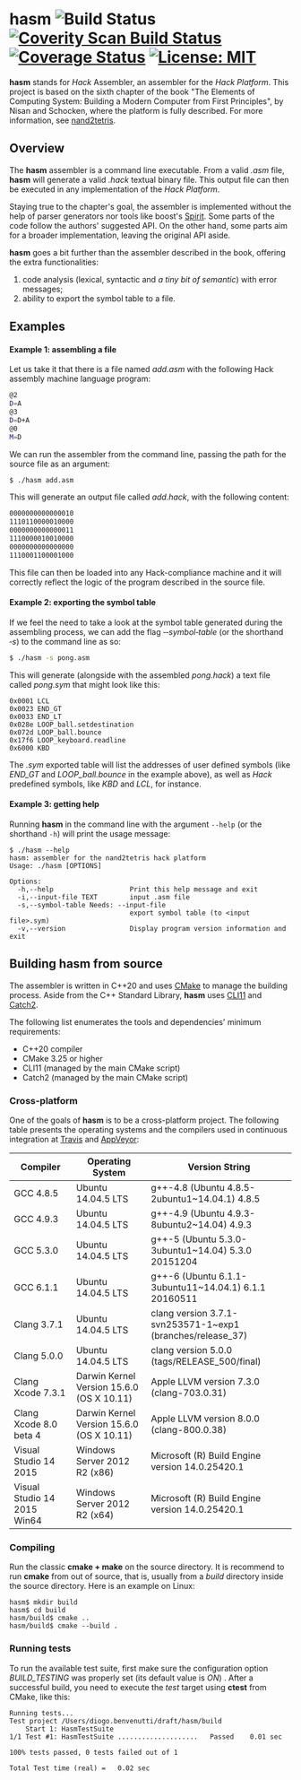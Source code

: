 # hasm ![Build Status](https://github.com/benvenutti/hasm/actions/workflows/ci.yaml/badge.svg) <a href="https://scan.coverity.com/projects/benvenutti-hasm"><img alt="Coverity Scan Build Status" src="https://scan.coverity.com/projects/9220/badge.svg"/></a> [![Coverage Status](https://coveralls.io/repos/github/benvenutti/hasm/badge.svg?branch=master)](https://coveralls.io/github/benvenutti/hasm?branch=master) [![License: MIT](https://img.shields.io/badge/License-MIT-yellow.svg)](https://opensource.org/licenses/MIT)

**hasm** stands for *Hack* Assembler, an assembler for the *Hack Platform*. This project is based on the sixth chapter of the book "The Elements of Computing System: Building a Modern Computer from First Principles", by Nisan and Schocken, where the platform is fully described. For more information, see [nand2tetris](http://www.nand2tetris.org/).

## Overview

The **hasm** assembler is a command line executable. From a valid *.asm* file, **hasm** will generate a valid *.hack* textual binary file. This output file can then be executed in any implementation of the *Hack Platform*.

Staying true to the chapter's goal, the assembler is implemented without the help of parser generators nor tools like boost's [Spirit](http://www.boost.org/doc/libs/1_62_0/libs/spirit/doc/html/index.html). Some parts of the code follow the authors' suggested API. On the other hand, some parts aim for a broader implementation, leaving the original API aside.

**hasm** goes a bit further than the assembler described in the book, offering the extra functionalities:

1. code analysis (lexical, syntactic and *a tiny bit of semantic*) with error messages;
2. ability to export the symbol table to a file.

## Examples

#### Example 1: assembling a file

Let us take it that there is a file named *add.asm* with the following Hack assembly machine language program:

```sh
@2
D=A
@3
D=D+A
@0
M=D
```

We can run the assembler from the command line, passing the path for the source file as an argument:

```sh
$ ./hasm add.asm
```

This will generate an output file called *add.hack*, with the following content:

```sh
0000000000000010
1110110000010000
0000000000000011
1110000010010000
0000000000000000
1110001100001000
```

This file can then be loaded into any Hack-compliance machine and it will correctly reflect the logic of the program described in the source file.

#### Example 2: exporting the symbol table

If we feel the need to take a look at the symbol table generated during the assembling process, we can add the flag *&#8209;&#8209;symbol&#8209;table* (or the shorthand *&#8209;s*) to the command line as so:

```sh
$ ./hasm -s pong.asm
```

This will generate (alongside with the assembled *pong.hack*) a text file called *pong.sym* that might look like this:

```
0x0001 LCL
0x0023 END_GT
0x0033 END_LT
0x028e LOOP_ball.setdestination
0x072d LOOP_ball.bounce
0x17f6 LOOP_keyboard.readline
0x6000 KBD
```

The *.sym* exported table will list the addresses of user defined symbols (like *END_GT* and *LOOP_ball.bounce* in the  example above), as well as *Hack* predefined symbols, like *KBD* and *LCL*, for instance.

#### Example 3: getting help

Running **hasm** in the command line with the argument `--help` (or the shorthand `-h`) will print the usage message:

```
$ ./hasm --help
hasm: assembler for the nand2tetris hack platform
Usage: ./hasm [OPTIONS]

Options:
  -h,--help                   Print this help message and exit
  -i,--input-file TEXT        input .asm file
  -s,--symbol-table Needs: --input-file
                              export symbol table (to <input file>.sym)
  -v,--version                Display program version information and exit
```

## Building **hasm** from source

The assembler is written in C++20 and uses [CMake](https://cmake.org/) to manage the building process. Aside from the C++ Standard Library, **hasm** uses [CLI11](https://github.com/CLIUtils/CLI11) and [Catch2](https://github.com/catchorg/Catch2).

The following list enumerates the tools and dependencies' minimum requirements:

* C++20 compiler
* CMake 3.25 or higher
* CLI11 (managed by the main CMake script)
* Catch2 (managed by the main CMake script)

### Cross-platform

One of the goals of **hasm** is to be a cross-platform project. The following table presents the operating systems and the compilers used in continuous integration at [Travis](https://travis-ci.org/benvenutti/hasm/) and [AppVeyor](https://ci.appveyor.com/project/benvenutti/hasmtest):

| Compiler        | Operating System             | Version String |
|-----------------|------------------------------|----------------|
| GCC 4.8.5       | Ubuntu 14.04.5 LTS           | g++-4.8 (Ubuntu 4.8.5-2ubuntu1~14.04.1) 4.8.5 |
| GCC 4.9.3       | Ubuntu 14.04.5 LTS           | g++-4.9 (Ubuntu 4.9.3-8ubuntu2~14.04) 4.9.3 |
| GCC 5.3.0       | Ubuntu 14.04.5 LTS           | g++-5 (Ubuntu 5.3.0-3ubuntu1~14.04) 5.3.0 20151204 |
| GCC 6.1.1       | Ubuntu 14.04.5 LTS           | g++-6 (Ubuntu 6.1.1-3ubuntu11~14.04.1) 6.1.1 20160511 |
| Clang 3.7.1     | Ubuntu 14.04.5 LTS           | clang version 3.7.1-svn253571-1~exp1 (branches/release_37) |
| Clang 5.0.0     | Ubuntu 14.04.5 LTS           | clang version 5.0.0 (tags/RELEASE_500/final) |
| Clang Xcode 7.3.1 | Darwin Kernel Version 15.6.0 (OS X 10.11)           | Apple LLVM version 7.3.0 (clang-703.0.31) |
| Clang Xcode 8.0 beta 4 | Darwin Kernel Version 15.6.0 (OS X 10.11)           | Apple LLVM version 8.0.0 (clang-800.0.38) |
| Visual Studio 14 2015 | Windows Server 2012 R2 (x86)          | Microsoft (R) Build Engine version 14.0.25420.1 |
| Visual Studio 14 2015 Win64 | Windows Server 2012 R2 (x64)          | Microsoft (R) Build Engine version 14.0.25420.1 |

### Compiling

Run the classic **cmake + make** on the source directory. It is recommend to run **cmake** from out of source, that is, usually from a *build* directory inside the source directory. Here is an example on Linux:

```shh
hasm$ mkdir build
hasm$ cd build
hasm/build$ cmake ..
hasm/build$ cmake --build .
```

### Running tests

To run the available test suite, first make sure the configuration option *BUILD_TESTING* was properly set (its default value is *ON*) . After a successful build, you need to execute the *test* target using **ctest** from CMake, like this:

```shh
Running tests...
Test project /Users/diogo.benvenutti/draft/hasm/build
    Start 1: HasmTestSuite
1/1 Test #1: HasmTestSuite ....................   Passed    0.01 sec

100% tests passed, 0 tests failed out of 1

Total Test time (real) =   0.02 sec
```
